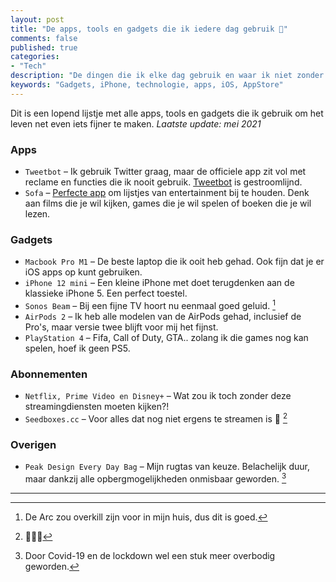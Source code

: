 ```yaml
---
layout: post
title: "De apps, tools en gadgets die ik iedere dag gebruik 📱"
comments: false
published: true
categories: 
- "Tech"
description: "De dingen die ik elke dag gebruik en waar ik niet zonder kan.."
keywords: "Gadgets, iPhone, technologie, apps, iOS, AppStore"
---
```


Dit is een lopend lijstje met alle apps, tools en gadgets die ik gebruik om het leven net even iets fijner te maken.
*Laatste update: mei 2021*

### Apps
- `Tweetbot` – Ik gebruik Twitter graag, maar de officiele app zit vol met reclame en functies die ik nooit gebruik. <a href="https://itunes.apple.com/us/app/tweetbot-6-for-twitter/id1527500834?mt=8">Tweetbot</a> is gestroomlijnd.
- `Sofa` – <a href="https://itunes.apple.com/app/id1276554886">Perfecte app</a> om lijstjes van entertainment bij te houden. Denk aan films die je wil kijken, games die je wil spelen of boeken die je wil lezen.

### Gadgets
- `Macbook Pro M1` – De beste laptop die ik ooit heb gehad. Ook fijn dat je er iOS apps op kunt gebruiken.
- `iPhone 12 mini` – Een kleine iPhone met doet terugdenken aan de klassieke iPhone 5. Een perfect toestel.
- `Sonos Beam` – Bij een fijne TV hoort nu eenmaal goed geluid. [^1]
- `AirPods 2` – Ik heb alle modelen van de AirPods gehad, inclusief de Pro's, maar versie twee blijft voor mij het fijnst.
- `PlayStation 4` – Fifa, Call of Duty, GTA.. zolang ik die games nog kan spelen, hoef ik geen PS5.

### Abonnementen
- `Netflix, Prime Video en Disney+` – Wat zou ik toch zonder deze streamingdiensten moeten kijken?!
- `Seedboxes.cc` – Voor alles dat nog niet ergens te streamen is 👀 [^2]

### Overigen
- `Peak Design Every Day Bag` – Mijn rugtas van keuze. Belachelijk duur, maar dankzij alle opbergmogelijkheden onmisbaar geworden. [^3] 

--- 
[^1]: De Arc zou overkill zijn voor in mijn huis, dus dit is goed.
[^2]: 🤫🤫🤫
[^3]: Door Covid-19 en de lockdown wel een stuk meer overbodig geworden.
